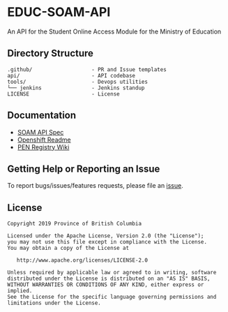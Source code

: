 # EDUC-SOAM-API
An API for the Student Online Access Module for the Ministry of Education

## Directory Structure

    .github/                   - PR and Issue templates
    api/                       - API codebase
    tools/                     - Devops utilities
    └── jenkins                - Jenkins standup
    LICENSE                    - License

## Documentation

* [SOAM API Spec](https://soamapi.docs.apiary.io/#)
* [Openshift Readme](tools/README.md)
* [PEN Registry Wiki](https://github.com/bcgov/EDUC-INFRA-COMMON/wiki)

## Getting Help or Reporting an Issue

To report bugs/issues/features requests, please file an [issue](https://github.com/bcgov/EDUC-SOAM-API/issues).

## License

    Copyright 2019 Province of British Columbia

    Licensed under the Apache License, Version 2.0 (the "License");
    you may not use this file except in compliance with the License.
    You may obtain a copy of the License at

       http://www.apache.org/licenses/LICENSE-2.0

    Unless required by applicable law or agreed to in writing, software
    distributed under the License is distributed on an "AS IS" BASIS,
    WITHOUT WARRANTIES OR CONDITIONS OF ANY KIND, either express or implied.
    See the License for the specific language governing permissions and
    limitations under the License.

